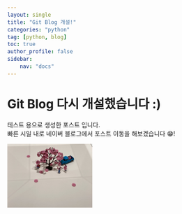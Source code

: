 ```yaml
---
layout: single
title: "Git Blog 개설!"
categories: "python"
tag: [python, blog]
toc: true
author_profile: false
sidebar:
    nav: "docs"
---
```


# Git Blog 다시 개설했습니다 :)
테스트 용으로 생성한 포스트 입니다.<br>
빠른 시일 내로 네이버 블로그에서 포스트 이동을 해보겠습니다 😁!

<img src="../images/2023-04-15-1/IMG_1144-1681560666747-1.JPEG" alt="IMG_1144" style="zoom:19%;" />